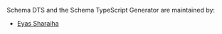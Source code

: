 Schema DTS and the Schema TypeScript Generator are maintained by:

- [Eyas Sharaiha](https://eyas.sh/)
